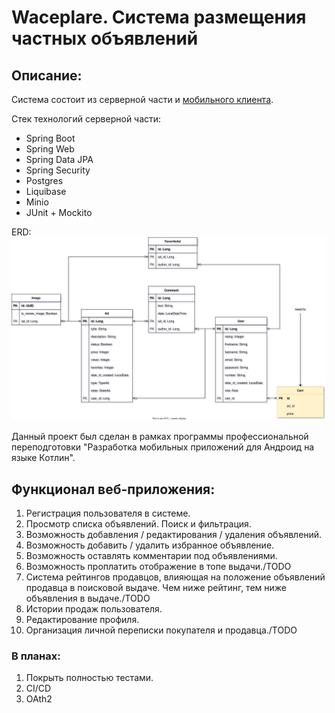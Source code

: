 # Waceplare. Система размещения частных объявлений

## Описание:
Система состоит из серверной части и [мобильного клиента](https://github.com/E6L1PS/waceplare_app_mobile).

Стек технологий серверной части:
+ Spring Boot
+ Spring Web
+ Spring Data JPA
+ Spring Security
+ Postgres
+ Liquibase
+ Minio
+ JUnit + Mockito

ERD:![erd](src/main/resources/WaceplareERD.svg)


Данный проект был сделан в рамках программы профессиональной переподготовки "Разработка мобильных приложений для Андроид на языке Котлин".

## Функционал веб-приложения:
1. Регистрация пользователя в системе.
2. Просмотр списка объявлений. Поиск и фильтрация.
3. Возможность добавления / редактирования / удаления объявлений.
4. Возможность добавить / удалить избранное объявление.
5. Возможность оставлять комментарии под объявлениями.
6. Возможность проплатить отображение в топе выдачи./TODO
7. Система рейтингов продавцов, влияющая на положение объявлений продавца в поисковой выдаче. Чем ниже рейтинг, тем ниже объявления в выдаче./TODO
8. Истории продаж пользователя.
9. Редактирование профиля.
10. Организация личной переписки покупателя и продавца./TODO

### В планах:
1. Покрыть полностью тестами.
2. CI/CD
3. OAth2
